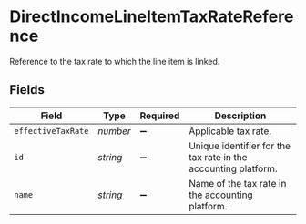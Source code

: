 # DirectIncomeLineItemTaxRateReference

Reference to the tax rate to which the line item is linked.


## Fields

| Field                                                          | Type                                                           | Required                                                       | Description                                                    |
| -------------------------------------------------------------- | -------------------------------------------------------------- | -------------------------------------------------------------- | -------------------------------------------------------------- |
| `effectiveTaxRate`                                             | *number*                                                       | :heavy_minus_sign:                                             | Applicable tax rate.                                           |
| `id`                                                           | *string*                                                       | :heavy_minus_sign:                                             | Unique identifier for the tax rate in the accounting platform. |
| `name`                                                         | *string*                                                       | :heavy_minus_sign:                                             | Name of the tax rate in the accounting platform.               |